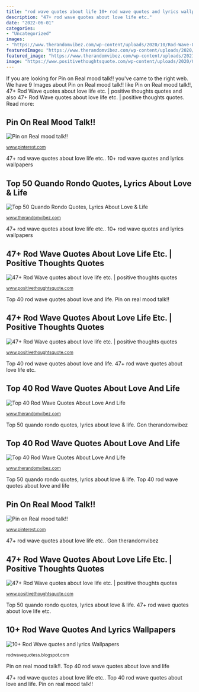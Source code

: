 ```yaml
---
title: "rod wave quotes about life 10+ rod wave quotes and lyrics wallpapers"
description: "47+ rod wave quotes about love life etc."
date: "2022-06-01"
categories:
- "Uncategorized"
images:
- "https://www.therandomvibez.com/wp-content/uploads/2020/10/Rod-Wave-Quotes-Twitter.jpg"
featuredImage: "https://www.therandomvibez.com/wp-content/uploads/2020/10/Rod-Wave-Quotes-Twitter.jpg"
featured_image: "https://www.therandomvibez.com/wp-content/uploads/2021/01/Top-50-Quando-Rondo-Quotes-Lyrics-About-Love-Life.jpg"
image: "https://www.positivethoughtsquote.com/wp-content/uploads/2020/08/PSX_20200809_125214-1-207x300.jpg"
---
```


If you are looking for Pin on Real mood talk‼️ you've came to the right web. We have 9 Images about Pin on Real mood talk‼️ like Pin on Real mood talk‼️, 47+ Rod Wave quotes about love life etc. | positive thoughts quotes and also 47+ Rod Wave quotes about love life etc. | positive thoughts quotes. Read more:

## Pin On Real Mood Talk‼️

![Pin on Real mood talk‼️](https://i.pinimg.com/originals/18/35/72/183572ffc81f33a3f21f515d9fad8dc4.jpg "47+ rod wave quotes about love life etc.")

<small>www.pinterest.com</small>

47+ rod wave quotes about love life etc.. 10+ rod wave quotes and lyrics wallpapers

## Top 50 Quando Rondo Quotes, Lyrics About Love &amp; Life

![Top 50 Quando Rondo Quotes, Lyrics About Love &amp; Life](https://www.therandomvibez.com/wp-content/uploads/2021/01/Top-50-Quando-Rondo-Quotes-Lyrics-About-Love-Life.jpg "Top 40 rod wave quotes about love and life")

<small>www.therandomvibez.com</small>

47+ rod wave quotes about love life etc.. 10+ rod wave quotes and lyrics wallpapers

## 47+ Rod Wave Quotes About Love Life Etc. | Positive Thoughts Quotes

![47+ Rod Wave quotes about love life etc. | positive thoughts quotes](https://www.positivethoughtsquote.com/wp-content/uploads/2020/08/WebBeastImage-3-1024x678.jpg "47+ rod wave quotes about love life etc.")

<small>www.positivethoughtsquote.com</small>

Top 40 rod wave quotes about love and life. Pin on real mood talk‼️

## 47+ Rod Wave Quotes About Love Life Etc. | Positive Thoughts Quotes

![47+ Rod Wave quotes about love life etc. | positive thoughts quotes](https://www.positivethoughtsquote.com/wp-content/uploads/2020/08/PSX_20200809_125214-1-207x300.jpg "47+ rod wave quotes about love life etc.")

<small>www.positivethoughtsquote.com</small>

Top 40 rod wave quotes about love and life. 47+ rod wave quotes about love life etc.

## Top 40 Rod Wave Quotes About Love And Life

![Top 40 Rod Wave Quotes About Love And Life](https://www.therandomvibez.com/wp-content/uploads/2020/10/Best-Rod-Wave-Quotes-400x400.jpg "Gon therandomvibez")

<small>www.therandomvibez.com</small>

Top 50 quando rondo quotes, lyrics about love &amp; life. Gon therandomvibez

## Top 40 Rod Wave Quotes About Love And Life

![Top 40 Rod Wave Quotes About Love And Life](https://www.therandomvibez.com/wp-content/uploads/2020/10/Rod-Wave-Quotes-Twitter.jpg "Top 40 rod wave quotes about love and life")

<small>www.therandomvibez.com</small>

Top 50 quando rondo quotes, lyrics about love &amp; life. Top 40 rod wave quotes about love and life

## Pin On Real Mood Talk‼️

![Pin on Real mood talk‼️](https://i.pinimg.com/736x/18/35/72/183572ffc81f33a3f21f515d9fad8dc4.jpg "Pin on real mood talk‼️")

<small>www.pinterest.com</small>

47+ rod wave quotes about love life etc.. Gon therandomvibez

## 47+ Rod Wave Quotes About Love Life Etc. | Positive Thoughts Quotes

![47+ Rod Wave quotes about love life etc. | positive thoughts quotes](https://www.positivethoughtsquote.com/wp-content/uploads/2020/08/WebBeastImage-1-1024x678.jpg "Gon therandomvibez")

<small>www.positivethoughtsquote.com</small>

Top 50 quando rondo quotes, lyrics about love &amp; life. 47+ rod wave quotes about love life etc.

## 10+ Rod Wave Quotes And Lyrics Wallpapers

![10+ Rod Wave quotes and lyrics Wallpapers](https://1.bp.blogspot.com/-9YRkJeGc0eM/YAqU_w2YpPI/AAAAAAAADlA/f70duL9gINMY66K469DSpE3bN1OoLGj8gCLcBGAsYHQ/w1200-h630-p-k-no-nu/PSX_20210122_143027.jpg "47+ rod wave quotes about love life etc.")

<small>rodwavequotess.blogspot.com</small>

Pin on real mood talk‼️. Top 40 rod wave quotes about love and life

47+ rod wave quotes about love life etc.. Top 40 rod wave quotes about love and life. Pin on real mood talk‼️
